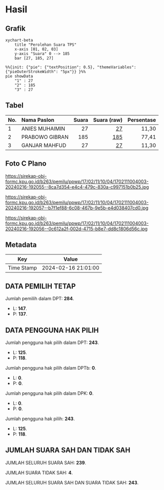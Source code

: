 # Hasil

## Grafik

```mermaid
xychart-beta
    title "Perolehan Suara TPS"
    x-axis [01, 02, 03]
    y-axis "Suara" 0 --> 185
    bar [27, 185, 27]
```

```mermaid
%%{init: {"pie": {"textPosition": 0.5}, "themeVariables": {"pieOuterStrokeWidth": "5px"}} }%%
pie showData
    "1" : 27
    "2" : 185
    "3" : 27
```

## Tabel

| No. | Nama Paslon    | Suara | Suara (raw) | Persentase |
|:--- |:-------------- | -----:| -----------:| ----------:|
| 1   | ANIES MUHAIMIN | 27    | [27][p-1]   | 11,30      |
| 2   | PRABOWO GIBRAN | 185   | [185][p-2]  | 77,41      |
| 3   | GANJAR MAHFUD  | 27    | [27][p-3]   | 11,30      |


[p-1]: https://github.com/gigit-pemilu/pemilu-2024-17-bengkulu/blob/main/pilpres/hitung-suara/sub/17-bengkulu/sub/02-rejang-lebong/sub/11-selupu-rejang/sub/1004-air-duku/sub/003-tps/sub/paslon-1.txt
[p-2]: https://github.com/gigit-pemilu/pemilu-2024-17-bengkulu/blob/main/pilpres/hitung-suara/sub/17-bengkulu/sub/02-rejang-lebong/sub/11-selupu-rejang/sub/1004-air-duku/sub/003-tps/sub/paslon-2.txt
[p-3]: https://github.com/gigit-pemilu/pemilu-2024-17-bengkulu/blob/main/pilpres/hitung-suara/sub/17-bengkulu/sub/02-rejang-lebong/sub/11-selupu-rejang/sub/1004-air-duku/sub/003-tps/sub/paslon-3.txt

## Foto C Plano

https://sirekap-obj-formc.kpu.go.id/b263/pemilu/ppwp/17/02/11/10/04/1702111004003-20240216-192055--8ca7d354-e4c4-479c-830a-c997151b0b25.jpg

https://sirekap-obj-formc.kpu.go.id/b263/pemilu/ppwp/17/02/11/10/04/1702111004003-20240216-192057--b7f1ef88-6c08-467b-9e5b-e4d038407cd0.jpg

https://sirekap-obj-formc.kpu.go.id/b263/pemilu/ppwp/17/02/11/10/04/1702111004003-20240216-192056--0c612a2f-002d-4715-b8e7-dd8c1806d56c.jpg


## Metadata

| Key        | Value               |
| ---------- | ------------------- |
| Time Stamp | 2024-02-16 21:01:00 |


## DATA PEMILIH TETAP

Jumlah pemilih dalam DPT: **284**.
 * L: **147**.
 * P: **137**.

## DATA PENGGUNA HAK PILIH

Jumlah pengguna hak pilih dalam DPT: **243**.
 * L: **125**.
 * P: **118**.

Jumlah pengguna hak pilih dalam DPTb: **0**.
 * L: **0**.
 * P: **0**.

Jumlah pengguna hak pilih dalam DPK: **0**.
 * L: **0**.
 * P: **0**.

Jumlah pengguna hak pilih: **243**.
 * L: **125**.
 * P: **118**.

## JUMLAH SUARA SAH DAN TIDAK SAH

JUMLAH SELURUH SUARA SAH: **239**.

JUMLAH SUARA TIDAK SAH: **4**.

JUMLAH SELURUH SUARA SAH DAN SUARA TIDAK SAH: **243**.


